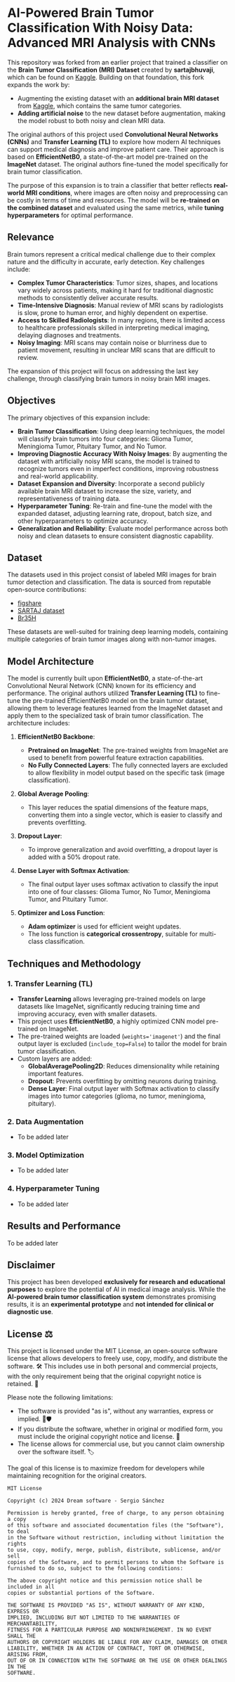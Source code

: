# AI-Powered Brain Tumor Classification With Noisy Data: Advanced MRI Analysis with CNNs

This repository was forked from an earlier project that trained a classifier on the **Brain Tumor Classification (MRI) Dataset** created by **sartajbhuvaji**, which can be found on [Kaggle](https://www.kaggle.com/datasets/sartajbhuvaji/brain-tumor-classification-mri). Building on that foundation, this fork expands the work by:

- Augmenting the existing dataset with an **additional brain MRI dataset** from [Kaggle](https://www.kaggle.com/datasets/masoudnickparvar/brain-tumor-mri-dataset), which contains the same tumor categories.  
- **Adding artificial noise** to the new dataset before augmentation, making the model robust to both noisy and clean MRI data.

The original authors of this project used **Convolutional Neural Networks (CNNs)** and **Transfer Learning (TL)** to explore how modern AI techniques can support medical diagnosis and improve patient care. Their approach is based on **EfficientNetB0**, a state-of-the-art model pre-trained on the **ImageNet** dataset. The original authors fine-tuned the model specifically for brain tumor classification.

The purpose of this expansion is to train a classifier that better reflects **real-world MRI conditions**, where images are often noisy and preprocessing can be costly in terms of time and resources. The model will be **re-trained on the combined dataset** and evaluated using the same metrics, while **tuning hyperparameters** for optimal performance.

## Relevance

Brain tumors represent a critical medical challenge due to their complex nature and the difficulty in accurate, early detection. Key challenges include:
- **Complex Tumor Characteristics**: Tumor sizes, shapes, and locations vary widely across patients, making it hard for traditional diagnostic methods to consistently deliver accurate results.
- **Time-Intensive Diagnosis**: Manual review of MRI scans by radiologists is slow, prone to human error, and highly dependent on expertise.
- **Access to Skilled Radiologists**: In many regions, there is limited access to healthcare professionals skilled in interpreting medical imaging, delaying diagnoses and treatments.
- **Noisy Imaging**: MRI scans may contain noise or blurriness due to patient movement, resulting in unclear MRI scans that are difficult to review.

The expansion of this project will focus on addressing the last key challenge, through classifying brain tumors in noisy brain MRI images.

## Objectives

The primary objectives of this expansion include:
- **Brain Tumor Classification**: Using deep learning techniques, the model will classify brain tumors into four categories: Glioma Tumor, Meningioma Tumor, Pituitary Tumor, and No Tumor.
- **Improving Diagnostic Accuracy With Noisy Images**: By augmenting the dataset with artificially noisy MRI scans, the model is trained to recognize tumors even in imperfect conditions, improving robustness and real-world applicability.
- **Dataset Expansion and Diversity**: Incorporate a second publicly available brain MRI dataset to increase the size, variety, and representativeness of training data.
- **Hyperparameter Tuning**: Re-train and fine-tune the model with the expanded dataset, adjusting learning rate, dropout, batch size, and other hyperparameters to optimize accuracy.
- **Generalization and Reliability**: Evaluate model performance across both noisy and clean datasets to ensure consistent diagnostic capability.

## Dataset

The datasets used in this project consist of labeled MRI images for brain tumor detection and classification. The data is sourced from reputable open-source contributions:
- [figshare](https://figshare.com/articles/dataset/brain_tumor_dataset/1512427)
- [SARTAJ dataset](https://www.kaggle.com/sartajbhuvaji/brain-tumor-classification-mri)
- [Br35H](https://www.kaggle.com/datasets/ahmedhamada0/brain-tumor-detection?select=no)

These datasets are well-suited for training deep learning models, containing multiple categories of brain tumor images along with non-tumor images.

## Model Architecture

The model is currently built upon **EfficientNetB0**, a state-of-the-art Convolutional Neural Network (CNN) known for its efficiency and performance. The original authors utilized **Transfer Learning (TL)** to fine-tune the pre-trained EfficientNetB0 model on the brain tumor dataset, allowing them to leverage features learned from the ImageNet dataset and apply them to the specialized task of brain tumor classification. The architecture includes:

1. **EfficientNetB0 Backbone**:
   - **Pretrained on ImageNet**: The pre-trained weights from ImageNet are used to benefit from powerful feature extraction capabilities.
   - **No Fully Connected Layers**: The fully connected layers are excluded to allow flexibility in model output based on the specific task (image classification).
  
2. **Global Average Pooling**:
   - This layer reduces the spatial dimensions of the feature maps, converting them into a single vector, which is easier to classify and prevents overfitting.

3. **Dropout Layer**:
   - To improve generalization and avoid overfitting, a dropout layer is added with a 50% dropout rate.

4. **Dense Layer with Softmax Activation**:
   - The final output layer uses softmax activation to classify the input into one of four classes: Glioma Tumor, No Tumor, Meningioma Tumor, and Pituitary Tumor.

5. **Optimizer and Loss Function**:
   - **Adam optimizer** is used for efficient weight updates.
   - The loss function is **categorical crossentropy**, suitable for multi-class classification.

## Techniques and Methodology

### 1. **Transfer Learning (TL)**
   - **Transfer Learning** allows leveraging pre-trained models on large datasets like ImageNet, significantly reducing training time and improving accuracy, even with smaller datasets.
   - This project uses **EfficientNetB0**, a highly optimized CNN model pre-trained on ImageNet.
   - The pre-trained weights are loaded (`weights='imagenet'`) and the final output layer is excluded (`include_top=False`) to tailor the model for brain tumor classification.
   - Custom layers are added:
     - **GlobalAveragePooling2D**: Reduces dimensionality while retaining important features.
     - **Dropout**: Prevents overfitting by omitting neurons during training.
     - **Dense Layer**: Final output layer with Softmax activation to classify images into tumor categories (glioma, no tumor, meningioma, pituitary).

### 2. **Data Augmentation**
   - To be added later

### 3. **Model Optimization**
   - To be added later

### 4. **Hyperparameter Tuning**
   - To be added later

## Results and Performance

To be added later

## Disclaimer  

This project has been developed **exclusively for research and educational purposes** to explore the potential of AI in medical image analysis. While the **AI-powered brain tumor classification system** demonstrates promising results, it is an **experimental prototype** and **not intended for clinical or diagnostic use**.

## License ⚖️

This project is licensed under the MIT License, an open-source software license that allows developers to freely use, copy, modify, and distribute the software. 🛠️ This includes use in both personal and commercial projects, with the only requirement being that the original copyright notice is retained. 📄

Please note the following limitations:

- The software is provided "as is", without any warranties, express or implied. 🚫🛡️
- If you distribute the software, whether in original or modified form, you must include the original copyright notice and license. 📑
- The license allows for commercial use, but you cannot claim ownership over the software itself. 🏷️

The goal of this license is to maximize freedom for developers while maintaining recognition for the original creators.

```
MIT License

Copyright (c) 2024 Dream software - Sergio Sánchez 

Permission is hereby granted, free of charge, to any person obtaining a copy
of this software and associated documentation files (the "Software"), to deal
in the Software without restriction, including without limitation the rights
to use, copy, modify, merge, publish, distribute, sublicense, and/or sell
copies of the Software, and to permit persons to whom the Software is
furnished to do so, subject to the following conditions:

The above copyright notice and this permission notice shall be included in all
copies or substantial portions of the Software.

THE SOFTWARE IS PROVIDED "AS IS", WITHOUT WARRANTY OF ANY KIND, EXPRESS OR
IMPLIED, INCLUDING BUT NOT LIMITED TO THE WARRANTIES OF MERCHANTABILITY,
FITNESS FOR A PARTICULAR PURPOSE AND NONINFRINGEMENT. IN NO EVENT SHALL THE
AUTHORS OR COPYRIGHT HOLDERS BE LIABLE FOR ANY CLAIM, DAMAGES OR OTHER
LIABILITY, WHETHER IN AN ACTION OF CONTRACT, TORT OR OTHERWISE, ARISING FROM,
OUT OF OR IN CONNECTION WITH THE SOFTWARE OR THE USE OR OTHER DEALINGS IN THE
SOFTWARE.
```
